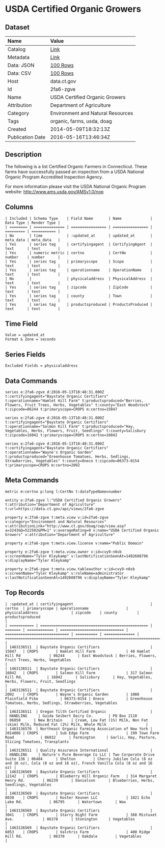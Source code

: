 # USDA Certified Organic Growers

## Dataset

| Name | Value |
| :--- | :---- |
| Catalog | [Link](https://catalog.data.gov/dataset/usda-certified-organic-growers) |
| Metadata | [Link](https://data.ct.gov/api/views/2fa6-zgve) |
| Data: JSON | [100 Rows](https://data.ct.gov/api/views/2fa6-zgve/rows.json?max_rows=100) |
| Data: CSV | [100 Rows](https://data.ct.gov/api/views/2fa6-zgve/rows.csv?max_rows=100) |
| Host | data.ct.gov |
| Id | 2fa6-zgve |
| Name | USDA Certified Organic Growers |
| Attribution | Department of Agriculture |
| Category | Environment and Natural Resources |
| Tags | organic, farms, usda, doag |
| Created | 2014-05-09T18:32:13Z |
| Publication Date | 2016-05-16T13:46:34Z |

## Description

The following is a list Certified Organic Farmers in Connecticut. These farms have successfully passed an inspection from a USDA National Organic Program Accredited Inspection Agency. 

For more information please visit the USDA National Organic Program website:  http://www.ams.usda.gov/AMSv1.0/nop

## Columns

```ls
| Included | Schema Type    | Field Name       | Name             | Data Type | Render Type |
| ======== | ============== | ================ | ================ | ========= | =========== |
| No       | time           | :updated_at      | updated_at       | meta_data | meta_data   |
| Yes      | series tag     | certifyingagent  | CertifyingAgent  | text      | text        |
| Yes      | numeric metric | certno           | CertNo           | number    | number      |
| Yes      | series tag     | primaryscope     | Scope            | text      | text        |
| Yes      | series tag     | operationname    | OperationName    | text      | text        |
| No       |                | physicaladdress  | PhysicalAddress  | text      | text        |
| Yes      | series tag     | zipcode          | ZipCode          | text      | text        |
| Yes      | series tag     | county           | Town             | text      | text        |
| Yes      | series tag     | productsproduced | ProductsProduced | text      | text        |
```

## Time Field

```ls
Value = updated_at
Format & Zone = seconds
```

## Series Fields

```ls
Excluded Fields = physicaladdress
```

## Data Commands

```ls
series e:2fa6-zgve d:2016-05-13T10:48:31.000Z t:certifyingagent="Baystate Organic Certifiers" t:operationname="Hamlet Hill Farm" t:productsproduced="Berries, Flowers, Fruit Trees, Herbs, Vegetables" t:county="East Woodstock" t:zipcode=06244 t:primaryscope=CROPS m:certno=15047

series e:2fa6-zgve d:2016-05-13T10:48:31.000Z t:certifyingagent="Baystate Organic Certifiers" t:operationname="Salmon Kill Farm" t:productsproduced="Hay, Vegetables, Herbs, Flowers, Fruit, Seedlings" t:county=Salisbury t:zipcode=16042 t:primaryscope=CROPS m:certno=16042

series e:2fa6-zgve d:2016-05-13T10:48:31.000Z t:certifyingagent="Baystate Organic Certifiers" t:operationname="Wayne's Organic Garden" t:productsproduced="Greenhouse Tomatoes, Herbs, Sedlings, Strawberries, Vegetables" t:county=Oneco t:zipcode=06373-0154 t:primaryscope=CROPS m:certno=2092
```

## Meta Commands

```ls
metric m:certno p:long l:CertNo t:dataTypeName=number

entity e:2fa6-zgve l:"USDA Certified Organic Growers" t:attribution="Department of Agriculture" t:url=https://data.ct.gov/api/views/2fa6-zgve

property e:2fa6-zgve t:meta.view v:id=2fa6-zgve v:category="Environment and Natural Resources" v:attributionLink="http://www.ct.gov/doag/cwp/view.asp?a=3243&Q=522502&PM=1" v:averageRating=0 v:name="USDA Certified Organic Growers" v:attribution="Department of Agriculture"

property e:2fa6-zgve t:meta.view.license v:name="Public Domain"

property e:2fa6-zgve t:meta.view.owner v:id=cvy9-n6sb v:screenName="Tyler Kleykamp" v:lastNotificationSeenAt=1492608796 v:displayName="Tyler Kleykamp"

property e:2fa6-zgve t:meta.view.tableauthor v:id=cvy9-n6sb v:screenName="Tyler Kleykamp" v:roleName=administrator v:lastNotificationSeenAt=1492608796 v:displayName="Tyler Kleykamp"
```

## Top Records

```ls
| :updated_at | certifyingagent                                   | certno  | primaryscope | operationname                 | physicaladdress               | zipcode    | county         | productsproduced                                                                                  | 
| =========== | ================================================= | ======= | ============ | ============================= | ============================= | ========== | ============== | ================================================================================================= | 
| 1463136511  | Baystate Organic Certifiers                       | 15047   | CROPS        | Hamlet Hill Farm              | 40 Hamlet Hill Rd             | 06244      | East Woodstock | Berries, Flowers, Fruit Trees, Herbs, Vegetables                                                  | 
| 1463136511  | Baystate Organic Certifiers                       | 16042   | CROPS        | Salmon Kill Farm              | 317 Salmon Kill Rd.           | 16042      | Salisbury      | Hay, Vegetables, Herbs, Flowers, Fruit, Seedlings                                                 | 
| 1463136511  | Baystate Organic Certifiers                       | 2092    | CROPS        | Wayne's Organic Garden        | 1080 Plainfield Pike          | 06373-0154 | Oneco          | Greenhouse Tomatoes, Herbs, Sedlings, Strawberries, Vegetables                                    | 
| 1463136511  | Oregon Tilth Certified Organic                    |         | HANDLING     | Guida Seibert Dairy Co.       | PO Box 2110                   | 06050      | New Britain    | Cream, Low Fat (1%) Milk, Non Fat (skim) Milk, Reduced Fat (2%) Milk, Whole Milk                  | 
| 1463136570  | Northeast Organic Farming Association of New York | 2014006 | CROPS        | Sub Edge Farm                 | 199 Town Farm Road            | 06032      | Farmington     | Garlic, Hay, Pasture, Slicing Tomatoes, Transplants                                               | 
| 1463136511  | Quality Assurance International                   |         | HANDLING     | Nature's Pure Beverage Co LLC | Two Corporate Drive Suite 136 | 06484      | Shelton        | Cherry Jubilee Cola (8 oz and 16 oz), Cola (8 oz and 16 oz), French Vanilla Cola (8 oz and 16 oz) | 
| 1463136569  | Baystate Organic Certifiers                       | 12142   | CROPS        | Blueberry Hill Organic Farm   | 314 Margaret Henry Rd.        | 06239      | Danielson      | Blueberries, Herbs, Seedlings, Vegetables                                                         | 
| 1463136569  | Baystate Organic Certifiers                       | 8030    | CROPS        | Koster Keunen LLC             | 1021 Echo Lake Rd.            | 06795      | Watertown      | Wax                                                                                               | 
| 1463136569  | Baystate Organic Certifiers                       | 3041    | CROPS        | Starry Night Farm             | 368 Mistuxet Ave.             | 06378      | Stonington     | Vegetables                                                                                        | 
| 1463136569  | Baystate Organic Certifiers                       | 6053    | CROPS        | Valchris Farm                 | 400 Ridge Hill Rd.            | 06370      | Oakdale        | Vegetables                                                                                        | 
```